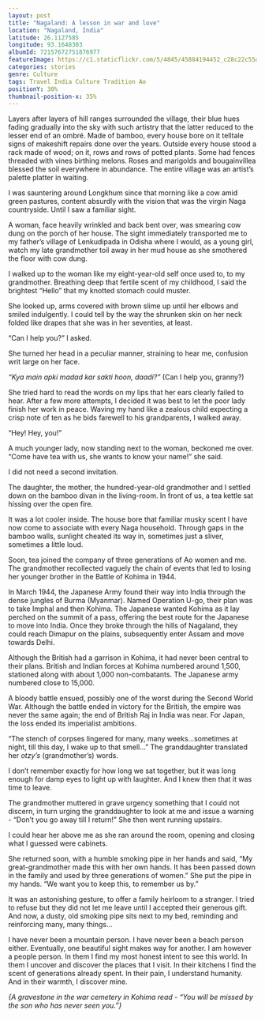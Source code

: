 ```yaml
---
layout: post
title: "Nagaland: A lesson in war and love"
location: "Nagaland, India"
latitude: 26.1127585
longitude: 93.1648303
albumId: 72157672751876977
featureImage: https://c1.staticflickr.com/5/4845/45884194452_c28c22c55d_c.jpg
categories: stories
genre: Culture
tags: Travel India Culture Tradition Ao
positionY: 30%
thumbnail-position-x: 35%
---
```


Layers after layers of hill ranges surrounded the village, their blue hues fading gradually into the sky with such artistry that the latter reduced to the lesser end of an ombré. Made of bamboo, every house bore on it telltale signs of makeshift repairs done over the years. Outside every house stood a rack made of wood; on it, rows and rows of potted plants. Some had fences threaded with vines birthing melons. Roses and marigolds and bougainvillea blessed the soil everywhere in abundance. The entire village was an artist’s palette platter in waiting.

I was sauntering around Longkhum since that morning like a cow amid green pastures, content absurdly with the vision that was the virgin Naga countryside. Until I saw a familiar sight. 

A woman, face heavily wrinkled and back bent over, was smearing cow dung on the porch of her house. The sight immediately transported me to my father’s village of Lenkudipada in Odisha where I would, as a young girl, watch my late grandmother toil away in her mud house as she smothered the floor with cow dung. 

I walked up to the woman like my eight-year-old self once used to, to my grandmother. Breathing deep that fertile scent of my childhood, I said the brightest “Hello” that my knotted stomach could muster.

She looked up, arms covered with brown slime up until her elbows and smiled indulgently. I could tell by the way the shrunken skin on her neck folded like drapes that she was in her seventies, at least.

“Can I help you?” I asked.

She turned her head in a peculiar manner, straining to hear me, confusion writ large on her face.

_“Kya main apki madad kar sakti hoon, daadi?”_ (Can I help you, granny?) 

She tried hard to read the words on my lips that her ears clearly failed to hear. After a few more attempts, I decided it was best to let the poor lady finish her work in peace. Waving my hand like a zealous child expecting a crisp note of ten as he bids farewell to his grandparents, I walked away. 

“Hey! Hey, you!”

A much younger lady, now standing next to the woman, beckoned me over.
“Come have tea with us, she wants to know your name!” she said.

I did not need a second invitation.

The daughter, the mother, the hundred-year-old grandmother and I settled down on the bamboo divan in the living-room. In front of us, a tea kettle sat hissing over the open fire. 

It was a lot cooler inside. The house bore that familiar musky scent I have now come to associate with every Naga household. Through gaps in the bamboo walls, sunlight cheated its way in, sometimes just a sliver, sometimes a little loud. 

Soon, tea joined the company of three generations of Ao women and me. The grandmother recollected vaguely the chain of events that led to losing her younger brother in the Battle of Kohima in 1944. 

In March 1944, the Japanese Army found their way into India through the dense jungles of Burma (Myanmar). Named Operation U-go, their plan was to take Imphal and then Kohima. The Japanese wanted Kohima as it lay perched on the summit of a pass, offering the best route for the Japanese to move into India. Once they broke through the hills of Nagaland, they could reach Dimapur on the plains, subsequently enter Assam and move towards Delhi.

Although the British had a garrison in Kohima, it had never been central to their plans. British and Indian forces at Kohima numbered around 1,500, stationed along with about 1,000 non-combatants. The Japanese army numbered close to 15,000.

A bloody battle ensued, possibly one of the worst during the Second World War. Although the battle ended in victory for the British, the empire was never the same again; the end of British Raj in India was near. For Japan, the loss ended its imperialist ambitions.

“The stench of corpses lingered for many, many weeks…sometimes at night, till this day, I wake up to that smell…” The granddaughter translated her _otzy’s_ (grandmother’s) words.

I don’t remember exactly for how long we sat together, but it was long enough for damp eyes to light up with laughter. And I knew then that it was time to leave.

The grandmother muttered in grave urgency something that I could not discern, in turn urging the granddaughter to look at me and issue a warning - “Don’t you go away till I return!” She then went running upstairs. 

I could hear her above me as she ran around the room, opening and closing what I guessed were cabinets.

She returned soon, with a humble smoking pipe in her hands and said, “My great-grandmother made this with her own hands. It has been passed down in the family and used by three generations of women.” She put the pipe in my hands. “We want you to keep this, to remember us by.”

It was an astonishing gesture, to offer a family heirloom to a stranger. I tried to refuse but they did not let me leave until I accepted their generous gift. And now, a dusty, old smoking pipe sits next to my bed, reminding and reinforcing many, many things…

I have never been a mountain person. I have never been a beach person either. Eventually, one beautiful sight makes way for another. I am however a people person. In them I find my most honest intent to see this world. In them I uncover and discover the places that I visit. In their kitchens I find the scent of generations already spent. In their pain, I understand humanity. And in their warmth, I discover mine.

_{A gravestone in the war cemetery in Kohima read - “You will be missed by the son who has never seen you.”}_ 
